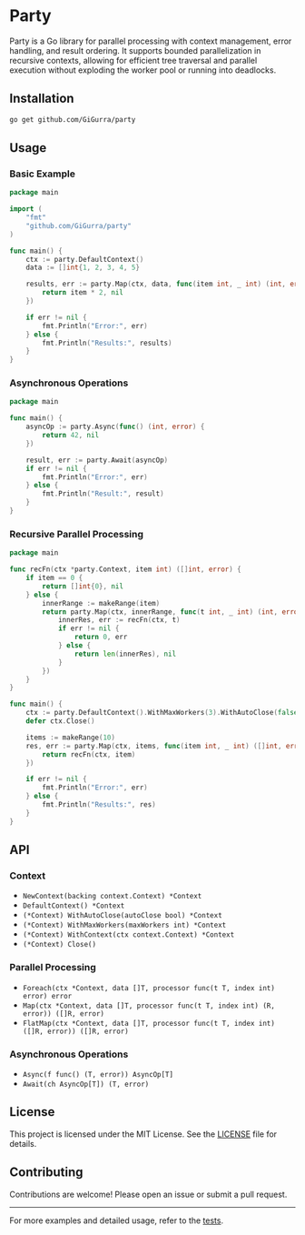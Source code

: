 # Party

Party is a Go library for parallel processing with context management, error handling, and result ordering. It supports
bounded parallelization in recursive contexts, allowing for efficient tree traversal and parallel execution without
exploding the worker pool or running into deadlocks.

## Installation

```sh
go get github.com/GiGurra/party
```

## Usage

### Basic Example

```go
package main

import (
	"fmt"
	"github.com/GiGurra/party"
)

func main() {
	ctx := party.DefaultContext()
	data := []int{1, 2, 3, 4, 5}

	results, err := party.Map(ctx, data, func(item int, _ int) (int, error) {
		return item * 2, nil
	})

	if err != nil {
		fmt.Println("Error:", err)
	} else {
		fmt.Println("Results:", results)
	}
}
```

### Asynchronous Operations

```go
package main

func main() {
	asyncOp := party.Async(func() (int, error) {
		return 42, nil
	})

	result, err := party.Await(asyncOp)
	if err != nil {
		fmt.Println("Error:", err)
	} else {
		fmt.Println("Result:", result)
	}
}

```

### Recursive Parallel Processing

```go
package main

func recFn(ctx *party.Context, item int) ([]int, error) {
	if item == 0 {
		return []int{0}, nil
	} else {
		innerRange := makeRange(item)
		return party.Map(ctx, innerRange, func(t int, _ int) (int, error) {
			innerRes, err := recFn(ctx, t)
			if err != nil {
				return 0, err
			} else {
				return len(innerRes), nil
			}
		})
	}
}

func main() {
	ctx := party.DefaultContext().WithMaxWorkers(3).WithAutoClose(false)
	defer ctx.Close()

	items := makeRange(10)
	res, err := party.Map(ctx, items, func(item int, _ int) ([]int, error) {
		return recFn(ctx, item)
	})

	if err != nil {
		fmt.Println("Error:", err)
	} else {
		fmt.Println("Results:", res)
	}
}

```

## API

### Context

- `NewContext(backing context.Context) *Context`
- `DefaultContext() *Context`
- `(*Context) WithAutoClose(autoClose bool) *Context`
- `(*Context) WithMaxWorkers(maxWorkers int) *Context`
- `(*Context) WithContext(ctx context.Context) *Context`
- `(*Context) Close()`

### Parallel Processing

- `Foreach(ctx *Context, data []T, processor func(t T, index int) error) error`
- `Map(ctx *Context, data []T, processor func(t T, index int) (R, error)) ([]R, error)`
- `FlatMap(ctx *Context, data []T, processor func(t T, index int) ([]R, error)) ([]R, error)`

### Asynchronous Operations

- `Async(f func() (T, error)) AsyncOp[T]`
- `Await(ch AsyncOp[T]) (T, error)`

## License

This project is licensed under the MIT License. See the [LICENSE](LICENSE) file for details.

## Contributing

Contributions are welcome! Please open an issue or submit a pull request.

---

For more examples and detailed usage, refer to the [tests](party_test.go).